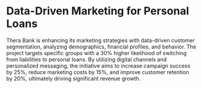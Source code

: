 # Data-Driven Marketing for Personal Loans
Thera Bank is enhancing its marketing strategies with data-driven customer segmentation, analyzing demographics, financial profiles, and behavior. The project targets specific groups with a 30% higher likelihood of switching from liabilities to personal loans. By utilizing digital channels and personalized messaging, the initiative aims to increase campaign success by 25%, reduce marketing costs by 15%, and improve customer retention by 20%, ultimately driving significant revenue growth.

